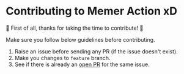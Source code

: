 # Contributing to Memer Action xD

:tada: First of all, thanks for taking the time to contribute! :tada:

Make sure you follow below guidelines before contributing.

1. Raise an issue before sending any PR (if the issue doesn't exist).
2. Make you changes to `feature` branch.
3. See if there is already an [open PR](https://github.com/Bhupesh-V/memer-action/pulls) for the same issue.

